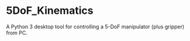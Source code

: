 # 5DoF_Kinematics
A Python 3 desktop tool for controlling a 5-DoF manipulator (plus gripper) from PC.
